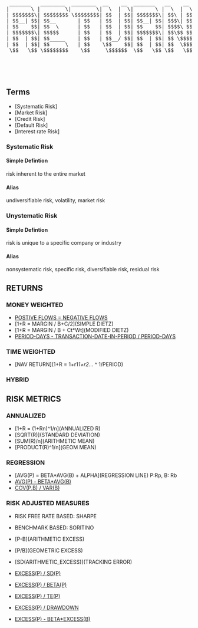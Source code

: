 <pre>

 _______   ________  ________  __    __  _______   __    __   ______  
|       \ |        \|        \|  \  |  \|       \ |  \  |  \ /      \ 
| $$$$$$$\| $$$$$$$$ \$$$$$$$$| $$  | $$| $$$$$$$\| $$\ | $$|  $$$$$$\
| $$__| $$| $$__       | $$   | $$  | $$| $$__| $$| $$$\| $$| $$___\$$
| $$    $$| $$  \      | $$   | $$  | $$| $$    $$| $$$$\ $$ \$$    \ 
| $$$$$$$\| $$$$$      | $$   | $$  | $$| $$$$$$$\| $$\$$ $$ _\$$$$$$\
| $$  | $$| $$_____    | $$   | $$__/ $$| $$  | $$| $$ \$$$$|  \__| $$
| $$  | $$| $$     \   | $$    \$$    $$| $$  | $$| $$  \$$$ \$$    $$
 \$$   \$$ \$$$$$$$$    \$$     \$$$$$$  \$$   \$$ \$$   \$$  \$$$$$$ 
                                                                      
                                                                      
                                                                      

</pre>

## Terms

- [Systematic Risk]
- [Market Risk]
- [Credit Risk]
- [Default Risk]
- [Interest rate Risk]


### Systematic Risk
#### Simple Defintion
risk inherent to the entire market
#### Alias
undiversifiable risk, volatility, market risk

### Unystematic Risk
#### Simple Defintion
risk is unique to a specific company or industry
#### Alias
nonsystematic risk, specific risk, diversifiable risk, residual risk


## RETURNS

### MONEY WEIGHTED

- [POSTIVE FLOWS = NEGATIVE FLOWS](IRR)
- [1+R = MARGIN / B+C/2](SIMPLE DIETZ)
- [1+R = MARGIN / B + Ct*Wt](MODIFIED DIETZ) 
- [PERIOD-DAYS - TRANSACTION-DATE-IN-PERIOD / PERIOD-DAYS](Wt)

### TIME WEIGHTED

- [NAV RETURN](1+R = 1+r1*1+r2*... ^ 1/PERIOD)

### HYBRID 

## RISK METRICS

### ANNUALIZED

- [1+R = (1+Rn)^1/n](ANNUALIZED R)
- [SQRT(R)](STANDARD DEVIATION)
- [SUM(R)/n](ARITHMETIC MEAN)
- [PRODUCT(R)^1/n](GEOM MEAN)

### REGRESSION

- [AVG(P) = BETA*AVG(B) + ALPHA](REGRESSION LINE) P:Rp, B: Rb
- [AVG(P) - BETA*AVG(B) ](ALPHA)
- [COV(P,B) / VAR(B)](BETA)


### RISK ADJUSTED MEASURES

- RISK FREE RATE BASED: SHARPE
- BENCHMARK BASED: SORITINO

- [P-B](ARITHMETIC EXCESS)
- [P/B](GEOMETRIC EXCESS)
- [SD(ARITHMETIC_EXCESS)](TRACKING ERROR)
- [EXCESS(P) / SD(P)](SHARPE)
- [EXCESS(P) / BETA(P)](TREYNOR)
- [EXCESS(P) / TE(P)](INFORMATION)
- [EXCESS(P) / DRAWDOWN](SORTINO)
- [EXCESS(P) - BETA*EXCESS(B)](JENSEN)





